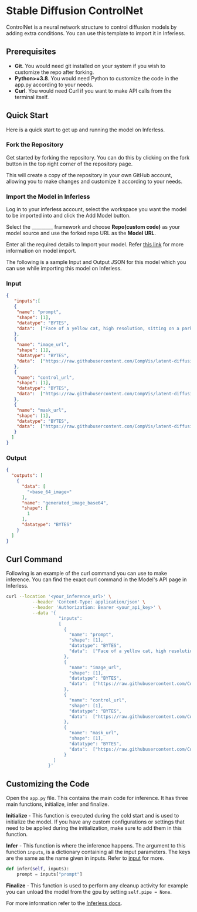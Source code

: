 # Stable Diffusion ControlNet
ControlNet is a neural network structure to control diffusion models by adding extra conditions. You can use this template to import it in Inferless.

## Prerequisites
- **Git**. You would need git installed on your system if you wish to customize the repo after forking.
- **Python>=3.8**. You would need Python to customize the code in the app.py according to your needs.
- **Curl**. You would need Curl if you want to make API calls from the terminal itself.

## Quick Start
Here is a quick start to get up and running the model on Inferless.

### Fork the Repository
Get started by forking the repository. You can do this by clicking on the fork button in the top right corner of the repository page.

This will create a copy of the repository in your own GitHub account, allowing you to make changes and customize it according to your needs.

### Import the Model in Inferless
Log in to your inferless account, select the workspace you want the model to be imported into and click the Add Model button.

Select the _________ framework and choose **Repo(custom code)** as your model source and use the forked repo URL as the **Model URL**.

Enter all the required details to Import your model. Refer [this link](https://docs.inferless.com/integrations/github-custom-code) for more information on model import.

The following is a sample Input and Output JSON for this model which you can use while importing this model on Inferless.

### Input
```json
{
   "inputs":[
   {    
    "name": "prompt",
    "shape": [1],
    "datatype": "BYTES",
    "data":  ["Face of a yellow cat, high resolution, sitting on a park bench"]
   },
   {    
    "name": "image_url",
    "shape": [1],
    "datatype": "BYTES",
    "data":  ["https://raw.githubusercontent.com/CompVis/latent-diffusion/main/data/inpainting_examples/overture-creations-5sI6fQgYIuo.png"]
   },
   {    
    "name": "control_url",
    "shape": [1],
    "datatype": "BYTES",
    "data":  ["https://raw.githubusercontent.com/CompVis/latent-diffusion/main/data/inpainting_examples/overture-creations-5sI6fQgYIuo.png"]
   },
   {    
    "name": "mask_url",
    "shape": [1],
    "datatype": "BYTES",
    "data":  ["https://raw.githubusercontent.com/CompVis/latent-diffusion/main/data/inpainting_examples/overture-creations-5sI6fQgYIuo_mask.png"]
   }
  ]
}
```

### Output
```json
{
  "outputs": [
    {
      "data": [
        "<base_64_image>"
      ],
      "name": "generated_image_base64",
      "shape": [
        1
      ],
      "datatype": "BYTES"
    }
  ]
}
```

## Curl Command
Following is an example of the curl command you can use to make inference. You can find the exact curl command in the Model's API page in Inferless.

```bash
curl --location '<your_inference_url>' \
          --header 'Content-Type: application/json' \
          --header 'Authorization: Bearer <your_api_key>' \
          --data '{
                    "inputs":
                    [
                      {    
                        "name": "prompt",
                        "shape": [1],
                        "datatype": "BYTES",
                        "data":  ["Face of a yellow cat, high resolution, sitting on a park bench"]
                      },
                      {    
                        "name": "image_url",
                        "shape": [1],
                        "datatype": "BYTES",
                        "data":  ["https://raw.githubusercontent.com/CompVis/latent-diffusion/main/data/inpainting_examples/overture-creations-5sI6fQgYIuo.png"]
                      },
                      {    
                        "name": "control_url",
                        "shape": [1],
                        "datatype": "BYTES",
                        "data":  ["https://raw.githubusercontent.com/CompVis/latent-diffusion/main/data/inpainting_examples/overture-creations-5sI6fQgYIuo.png"]
                      },
                      {    
                        "name": "mask_url",
                        "shape": [1],
                        "datatype": "BYTES",
                        "data":  ["https://raw.githubusercontent.com/CompVis/latent-diffusion/main/data/inpainting_examples/overture-creations-5sI6fQgYIuo_mask.png"]
                      }
                  ]
                }'
```

## Customizing the Code
Open the `app.py` file. This contains the main code for inference. It has three main functions, initialize, infer and finalize.

**Initialize** -  This function is executed during the cold start and is used to initialize the model. If you have any custom configurations or settings that need to be applied during the initialization, make sure to add them in this function.

**Infer** - This function is where the inference happens. The argument to this function `inputs`, is a dictionary containing all the input parameters. The keys are the same as the name given in inputs. Refer to [input](#input) for more.

```python
def infer(self, inputs):
    prompt = inputs["prompt"]
```

**Finalize** - This function is used to perform any cleanup activity for example you can unload the model from the gpu by setting `self.pipe = None`.


For more information refer to the [Inferless docs](https://docs.inferless.com/).